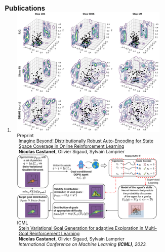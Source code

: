 <h2 id="publications" style="margin: 2px 0px -15px;">Publications</h2>

<div class="publications">
<ol class="bibliography">

<li>
<div class="pub-row">

  <div class="col-sm-3 abbr" style="position: relative;padding-right: 15px;padding-left: 15px;">
    <img src="assets/img/fetch_prior_evo.png" class="teaser img-fluid z-depth-1">
    <abbr class="badge">Preprint</abbr>
  </div>

  <div class="col-sm-9" style="position: relative;padding-right: 15px;padding-left: 20px;">
    <div class="title"><a href="https://arxiv.org/abs/2505.17830">Imagine Beyond! Distributionally Robust Auto-Encoding for State Space Coverage in Online Reinforcement Learning </a></div>
    <div class="author"><strong>Nicolas Castanet</strong>, Olivier Sigaud, Sylvain Lamprier</div>
    <!-- 
    <div class="periodical"><em>International Conference on Machine
Learning <strong>(ICML)</strong>, 2023.</em></div> 
    -->
  </div>
</div>

<div class="pub-row">

  <div class="col-sm-3 abbr" style="position: relative;padding-right: 15px;padding-left: 15px;">
    <img src="assets/img/svgg.png" class="teaser img-fluid z-depth-1">
    <abbr class="badge">ICML</abbr>
  </div>

  <div class="col-sm-9" style="position: relative;padding-right: 15px;padding-left: 20px;">
    <div class="title"><a href="https://openreview.net/pdf?id=h2AnGFDclp">Stein Variational Goal Generation for adaptive Exploration in Multi-Goal Reinforcement Learning</a></div>
    <div class="author"><strong>Nicolas Castanet</strong>, Olivier Sigaud, Sylvain Lamprier</div>
    <div class="periodical"><em>International Conference on Machine
Learning <strong>(ICML)</strong>, 2023.</em></div>
  </div>
</div>
</li>
  
<br>

</ol>
</div>
